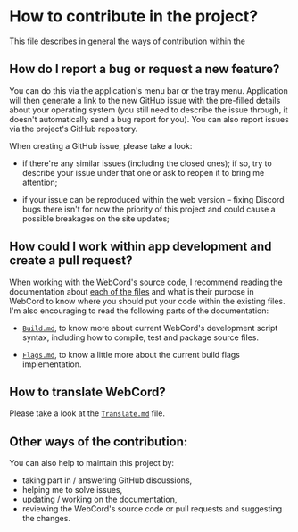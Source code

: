 # How to contribute in the project?

This file describes in general the ways of contribution within the 

## How do I report a bug or request a new feature?

You can do this via the application's menu bar or the tray menu. Application will
then generate a link to the new GitHub issue with the pre-filled details about
your operating system (you still need to describe the issue through, it doesn't
automatically send a bug report for you). You can also report issues via the
project's GitHub repository.

When creating a GitHub issue, please take a look:

  - if there're any similar issues (including the closed ones); if so, try to
    describe your issue under that one or ask to reopen it to bring me attention;

  - if your issue can be reproduced within the web version – fixing Discord
    bugs there isn't for now the priority of this project and could cause a
    possible breakages on the site updates;

## How could I work within app development and create a pull request?

When working with the WebCord's source code, I recommend reading the
documentation about [each of the files](./Files.md) and what is their purpose in
WebCord to know where you should put your code within the existing files. I'm
also encouraging to read the following parts of the documentation:

- [`Build.md`], to know more about current WebCord's development script syntax,
  including how to compile, test and package source files.

- [`Flags.md`], to know a little more about the current build flags
  implementation.

## How to translate WebCord?

Please take a look at the [`Translate.md`](./Translate.md) file.

## Other ways of the contribution:

You can also help to maintain this project by:
  - taking part in / answering GitHub discussions,
  - helping me to solve issues,
  - updating / working on the documentation,
  - reviewing the WebCord's source code or pull requests and suggesting the
    changes.

[`Build.md`]: Build.med
[`Flags.md`]: Flags.md